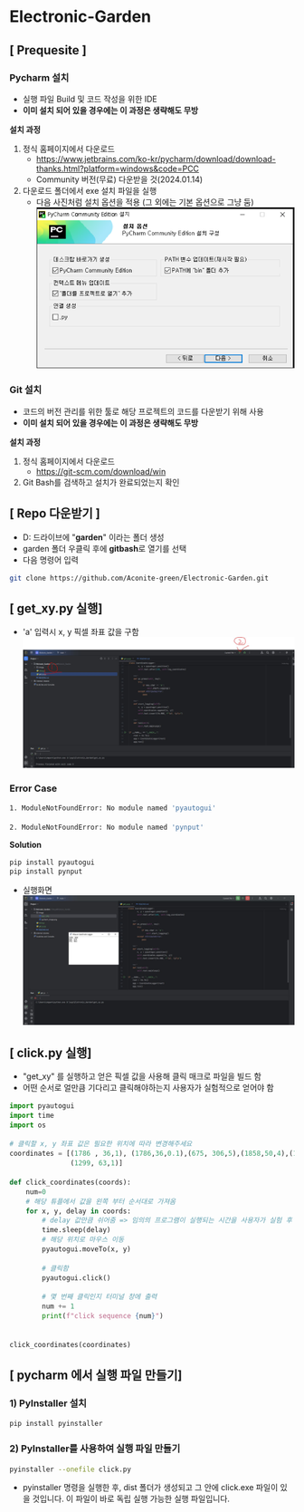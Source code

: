 # Electronic-Garden

## [ Prequesite ]

### Pycharm 설치

* 실행 파일 Build 및 코드 작성을 위한 IDE 
* **이미 설치 되어 있을 경우에는 이 과정은 생략해도 무방**

**설치 과정**
1. 정식 홈페이지에서 다운로드 
	* https://www.jetbrains.com/ko-kr/pycharm/download/download-thanks.html?platform=windows&code=PCC
	* Community 버전(무료) 다운받을 것(2024.01.14)
2. 다운로드 폴더에서 exe 설치 파일을 실행
	* 다음 사진처럼 설치 옵션을 적용 (그 외에는 기본 옵션으로 그냥 둠)
	 ![Pycharm 설치 이미지](./image/pycharm_image.png)



### Git 설치

* 코드의 버전 관리를 위한 툴로 해당 프로젝트의 코드를 다운받기 위해 사용
* **이미 설치 되어 있을 경우에는 이 과정은 생략해도 무방**

**설치 과정**
1. 정식 홈페이지에서 다운로드 
	*  https://git-scm.com/download/win
2. Git Bash를 검색하고 설치가 완료되었는지 확인

## [ Repo 다운받기 ]

* D: 드라이브에 "**garden**" 이라는 폴더 생성
* garden 폴더 우클릭 후에 **gitbash**로 열기를 선택
* 다음 명령어 입력

```bash
git clone https://github.com/Aconite-green/Electronic-Garden.git
```

## [ get_xy.py 실행]

* 'a' 입력시 x, y 픽셀 좌표 값을 구함 
  ![get_xy 실행 이미지 1](./image/exe_1.JPG)
  

### Error Case
```bash
1. ModuleNotFoundError: No module named 'pyautogui'

2. ModuleNotFoundError: No module named 'pynput'
```

**Solution** 
```bash
pip install pyautogui
pip install pynput
```

* 실행화면
  ![get_xy 실행 이미지 2](./image/exe_2.JPG)


## [ click.py 실행]

* "get_xy" 를 실행하고 얻은 픽셀 값을 사용해 클릭 매크로 파일을 빌드 함
* 어떤 순서로 얼만큼 기다리고 클릭해야하는지 사용자가 실험적으로 얻어야 함

```python
import pyautogui
import time
import os

# 클릭할 x, y 좌표 값은 필요한 위치에 따라 변경해주세요
coordinates = [(1786 , 36,1), (1786,36,0.1),(675, 306,5),(1858,50,4),(1858, 50, 0.1),
               (1299, 63,1)]

def click_coordinates(coords):
    num=0
    # 해당 튜플에서 값을 왼쪽 부터 순서대로 가져옴
    for x, y, delay in coords:
        # delay 값만큼 쉬어줌 => 임의의 프로그램이 실행되는 시간을 사용자가 실험 후 적절히 값 입력
        time.sleep(delay)
        # 해당 위치로 마우스 이동
        pyautogui.moveTo(x, y)

        # 클릭함
        pyautogui.click()

        # 몇 번째 클릭인지 터미널 창에 출력
        num += 1
        print(f"click sequence {num}")


click_coordinates(coordinates)
```

## [ pycharm 에서 실행 파일 만들기]

### 1) PyInstaller 설치

```bash
pip install pyinstaller
```

### 2) PyInstaller를 사용하여 실행 파일 만들기

```bash
pyinstaller --onefile click.py
```

* pyinstaller 명령을 실행한 후, dist 폴더가 생성되고 그 안에 click.exe 파일이 있을 것입니다. 이 파일이 바로 독립 실행 가능한 실행 파일입니다.

